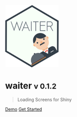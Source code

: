 <img src="_assets/img/logo.png" height=200 />

# waiter <small>v 0.1.2</small>

> Loading Screens for Shiny

[Demo](https://shiny.john-coene.com/waiter)
[Get Started](/get-started)
